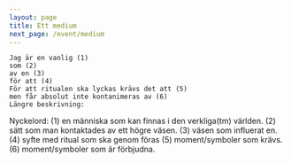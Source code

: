 ```yaml
---
layout: page
title: Ett medium
next_page: /event/medium
---
```


    Jag är en vanlig (1)   
    som (2)    
    av en (3)   
    för att (4)   
    För att ritualen ska lyckas krävs det att (5)   
    men får absolut inte kontanimeras av (6)   
    Längre beskrivning:    



Nyckelord:
    (1) en människa som kan finnas i den verkliga(tm) världen. 
    (2) sätt som man kontaktades av ett högre väsen.
    (3) väsen som influerat en.
    (4) syfte med ritual som ska genom föras
    (5) moment/symboler som krävs.
    (6) moment/symboler som är förbjudna.


